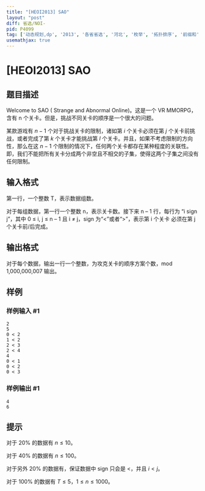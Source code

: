 ```yaml
---
title: "[HEOI2013] SAO"
layout: "post"
diff: 省选/NOI-
pid: P4099
tag: ['动态规划,dp', '2013', '各省省选', '河北', '枚举', '拓扑排序', '前缀和']
usemathjax: true
---
```


# [HEOI2013] SAO
## 题目描述

Welcome to SAO ( Strange and Abnormal Online)。这是一个 VR MMORPG， 含有 n 个关卡。但是，挑战不同关卡的顺序是一个很大的问题。

某款游戏有 $n-1$ 个对于挑战关卡的限制，诸如第 $i$ 个关卡必须在第 $j$ 个关卡前挑战，或者完成了第 $k$ 个关卡才能挑战第 $l$ 个关卡。并且，如果不考虑限制的方向性，那么在这 $n-1$ 个限制的情况下，任何两个关卡都存在某种程度的关联性。即，我们不能把所有关卡分成两个非空且不相交的子集，使得这两个子集之间没有任何限制。

## 输入格式

第一行，一个整数 T，表示数据组数。

对于每组数据，第一行一个整数 n，表示关卡数。接下来 n – 1 行，每行为 “i sign j”，其中 0 ≤ i, j ≤ n – 1 且 i ≠ j，sign 为“<”或者“>”，表示第 i 个关卡 必须在第 j 个关卡前/后完成。

## 输出格式

对于每个数据，输出一行一个整数，为攻克关卡的顺序方案个数，mod 1,000,000,007 输出。

## 样例

### 样例输入 #1
```
2 
5 
0 < 2 
1 < 2 
2 < 3 
2 < 4 
4 
0 < 1 
0 < 2 
0 < 3
```
### 样例输出 #1
```
4 
6
```
## 提示

对于 $20\%$ 的数据有 $n \le 10$。

对于 $40\%$ 的数据有 $n \le 100$。

对于另外 $20\%$ 的数据有，保证数据中 sign 只会是 <，并且 $i<j$。

对于 $100\%$ 的数据有 $T \le 5$，$1 \le n \le 1000$。
